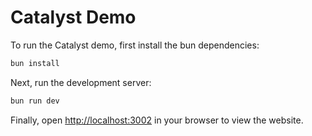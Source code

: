 # Catalyst Demo

To run the Catalyst demo, first install the bun dependencies:

```bash
bun install
```

Next, run the development server:

```bash
bun run dev
```

Finally, open [http://localhost:3002](http://localhost:3002) in your browser to view the website.
